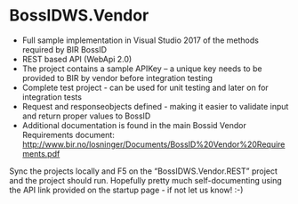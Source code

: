 # BossIDWS.Vendor

* Full sample implementation in Visual Studio 2017 of the methods required by BIR BossID
* REST based API (WebApi 2.0)
* The project contains a sample APIKey – a unique key needs to be provided to BIR by vendor before integration testing
* Complete test project - can be used for unit testing and later on for integration tests
* Request and responseobjects defined - making it easier to validate input and return proper values to BossID
* Additional documentation is found in the main Bossid Vendor Requirements document: http://www.bir.no/losninger/Documents/BossID%20Vendor%20Requirements.pdf  

Sync the projects locally and F5 on the  “BossIDWS.Vendor.REST” project and the project should run. Hopefully pretty much self-documenting using the API link provided on the startup page - if not let us know! :-)
